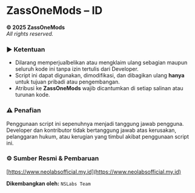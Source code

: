# **ZassOneMods – ID**

**© 2025 ZassOneMods**  
_All rights reserved._

### ▶︎ Ketentuan
- Dilarang memperjualbelikan atau mengklaim ulang sebagian maupun seluruh kode ini tanpa izin tertulis dari Developer.
- Script ini dapat digunakan, dimodifikasi, dan dibagikan ulang **hanya** untuk tujuan pribadi atau pengembangan.
- Atribusi ke **ZassOneMods** wajib dicantumkan di setiap salinan atau turunan kode.

### ⚠︎ Penafian
Penggunaan script ini sepenuhnya menjadi tanggung jawab pengguna.  
Developer dan kontributor tidak bertanggung jawab atas kerusakan, pelanggaran hukum, atau kerugian yang timbul akibat penggunaan script ini.

### ⚙︎ Sumber Resmi & Pembaruan
[https://www.neolabsofficial.my.id](https://www.neolabsofficial.my.id)  

**Dikembangkan oleh:** `NSLabs Team`